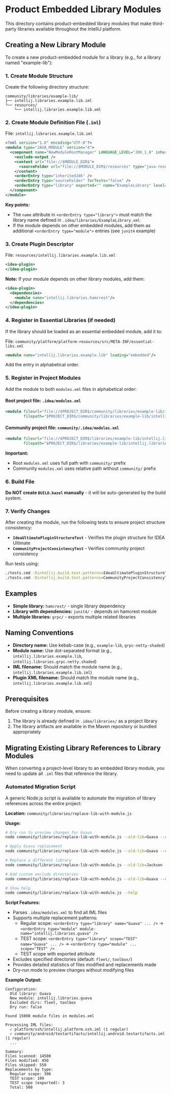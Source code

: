 # Product Embedded Library Modules

This directory contains product-embedded library modules that make third-party libraries available throughout the IntelliJ platform.

## Creating a New Library Module

To create a new product-embedded module for a library (e.g., for a library named "example-lib"):

### 1. Create Module Structure

Create the following directory structure:
```
community/libraries/example-lib/
├── intellij.libraries.example.lib.iml
└── resources/
    └── intellij.libraries.example.lib.xml
```

### 2. Create Module Definition File (`.iml`)

File: `intellij.libraries.example.lib.iml`

```xml
<?xml version="1.0" encoding="UTF-8"?>
<module type="JAVA_MODULE" version="4">
  <component name="NewModuleRootManager" LANGUAGE_LEVEL="JDK_1_8" inherit-compiler-output="true">
    <exclude-output />
    <content url="file://$MODULE_DIR$">
      <sourceFolder url="file://$MODULE_DIR$/resources" type="java-resource" />
    </content>
    <orderEntry type="inheritedJdk" />
    <orderEntry type="sourceFolder" forTests="false" />
    <orderEntry type="library" exported="" name="ExampleLibrary" level="project" />
  </component>
</module>
```

**Key points:**
- The `name` attribute in `<orderEntry type="library">` must match the library name defined in `.idea/libraries/ExampleLibrary.xml`
- If the module depends on other embedded modules, add them as additional `<orderEntry type="module">` entries (see `junit4` example)

### 3. Create Plugin Descriptor

File: `resources/intellij.libraries.example.lib.xml`

```xml
<idea-plugin>
</idea-plugin>
```

**Note:** If your module depends on other library modules, add them:
```xml
<idea-plugin>
  <dependencies>
    <module name="intellij.libraries.hamcrest"/>
  </dependencies>
</idea-plugin>
```

### 4. Register in Essential Libraries (if needed)

If the library should be loaded as an essential embedded module, add it to:

File: `community/platform/platform-resources/src/META-INF/essential-libs.xml`

```xml
<module name="intellij.libraries.example.lib" loading="embedded"/>
```

Add the entry in alphabetical order.

### 5. Register in Project Modules

Add the module to both `modules.xml` files in alphabetical order:

#### Root project file: `.idea/modules.xml`
```xml
<module fileurl="file://$PROJECT_DIR$/community/libraries/example-lib/intellij.libraries.example.lib.iml" 
        filepath="$PROJECT_DIR$/community/libraries/example-lib/intellij.libraries.example.lib.iml" />
```

#### Community project file: `community/.idea/modules.xml`
```xml
<module fileurl="file://$PROJECT_DIR$/libraries/example-lib/intellij.libraries.example.lib.iml" 
        filepath="$PROJECT_DIR$/libraries/example-lib/intellij.libraries.example.lib.iml" />
```

**Important:** 
- Root `modules.xml` uses full path with `community/` prefix
- Community `modules.xml` uses relative path without `community/` prefix

### 6. Build File

**Do NOT create `BUILD.bazel` manually** - it will be auto-generated by the build system.

### 7. Verify Changes

After creating the module, run the following tests to ensure project structure consistency:

- **`IdeaUltimatePluginStructureTest`** - Verifies the plugin structure for IDEA Ultimate
- **`CommunityProjectConsistencyTest`** - Verifies community project consistency

Run tests using:
```bash
./tests.cmd -Dintellij.build.test.patterns=IdeaUltimatePluginStructureTest
./tests.cmd -Dintellij.build.test.patterns=CommunityProjectConsistencyTest
```

## Examples

- **Simple library:** `hamcrest/` - single library dependency
- **Library with dependencies:** `junit4/` - depends on hamcrest module
- **Multiple libraries:** `grpc/` - exports multiple related libraries

## Naming Conventions

- **Directory name:** Use kebab-case (e.g., `example-lib`, `grpc-netty-shaded`)
- **Module name:** Use dot-separated format (e.g., `intellij.libraries.example.lib`, `intellij.libraries.grpc.netty.shaded`)
- **IML filename:** Should match the module name (e.g., `intellij.libraries.example.lib.iml`)
- **Plugin XML filename:** Should match the module name (e.g., `intellij.libraries.example.lib.xml`)

## Prerequisites

Before creating a library module, ensure:
1. The library is already defined in `.idea/libraries/` as a project library
2. The library artifacts are available in the Maven repository or bundled appropriately

## Migrating Existing Library References to Library Modules

When converting a project-level library to an embedded library module, you need to update all `.iml` files that reference the library.

### Automated Migration Script

A generic Node.js script is available to automate the migration of library references across the entire project:

**Location:** `community/libraries/replace-lib-with-module.js`

**Usage:**
```bash
# Dry run to preview changes for Guava
node community/libraries/replace-lib-with-module.js --old-lib=Guava --new-module=intellij.libraries.guava --dry-run

# Apply Guava replacement
node community/libraries/replace-lib-with-module.js --old-lib=Guava --new-module=intellij.libraries.guava

# Replace a different library
node community/libraries/replace-lib-with-module.js --old-lib=Jackson --new-module=intellij.libraries.jackson

# Add custom exclude directories
node community/libraries/replace-lib-with-module.js --old-lib=Guava --new-module=intellij.libraries.guava --exclude=custom-dir

# Show help
node community/libraries/replace-lib-with-module.js --help
```

**Script Features:**
- Parses `.idea/modules.xml` to find all IML files
- Supports multiple replacement patterns:
  - Regular scope: `<orderEntry type="library" name="Guava" ... />` → `<orderEntry type="module" module-name="intellij.libraries.guava" />`
  - TEST scope: `<orderEntry type="library" scope="TEST" name="Guava" ... />` → `<orderEntry type="module" ... scope="TEST" />`
  - TEST scope with exported attribute
- Excludes specified directories (default: `fleet/`, `toolbox/`)
- Provides detailed statistics of files modified and replacements made
- Dry-run mode to preview changes without modifying files

**Example Output:**
```
Configuration:
  Old library: Guava
  New module: intellij.libraries.guava
  Excluded dirs: fleet, toolbox
  Dry run: false

Found 15000 module files in modules.xml

Processing IML files:
  ✓ platform/ssh/intellij.platform.ssh.iml (1 regular)
  ✓ community/android/testartifacts/intellij.android.testartifacts.iml (1 regular)
  ...

Summary:
Files scanned: 14500
Files modified: 450
Files skipped: 550
Replacements by type:
  Regular scope: 396
  TEST scope: 109
  TEST scope (exported): 3
  Total: 508
```
